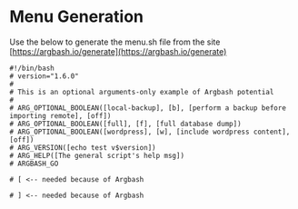 # Menu Generation

Use the below to generate the menu.sh file from the site [https://argbash.io/generate](https://argbash.io/generate)

```
#!/bin/bash
# version="1.6.0"
#
# This is an optional arguments-only example of Argbash potential
#
# ARG_OPTIONAL_BOOLEAN([local-backup], [b], [perform a backup before importing remote], [off])
# ARG_OPTIONAL_BOOLEAN([full], [f], [full database dump])
# ARG_OPTIONAL_BOOLEAN([wordpress], [w], [include wordpress content], [off])
# ARG_VERSION([echo test v$version])
# ARG_HELP([The general script's help msg])
# ARGBASH_GO

# [ <-- needed because of Argbash

# ] <-- needed because of Argbash
```